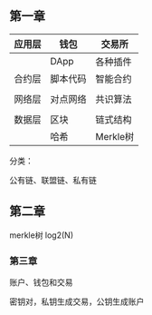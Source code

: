 ## 第一章

| 应用层 | 钱包     | 交易所   |
| ------ | -------- | -------- |
|        | DApp     | 各种插件 |
| 合约层 | 脚本代码 | 智能合约 |
|        |          |          |
| 网络层 | 对点网络 | 共识算法 |
|        |          |          |
| 数据层 | 区块     | 链式结构 |
|        | 哈希     | Merkle树 |

分类：

公有链、联盟链、私有链

## 第二章

merkle树 log2(N)

### 第三章

账户、钱包和交易

密钥对，私钥生成交易，公钥生成账户
